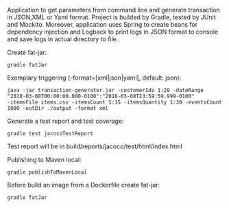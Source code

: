 Application to get parameters from command line and generate transaction in JSON,XML or Yaml format. Project is builded by Gradle, tested by JUnit and Mockito.
Moreover, application uses Spring to create beans for dependency injection and Logback to print logs in JSON format to console and save logs in actual directory to file.

Create fat-jar:
```
gradle fatJar
```

Exemplary triggering (-format=[xml|json|yaml], default: json):
```
java -jar transaction-generator.jar -customerIds 1:20 -dateRange "2018-03-08T00:00:00.000-0100":"2018-03-08T23:59:59.999-0100" 
-itemsFile items.csv -itemsCount 5:15 -itemsQuantity 1:30 -eventsCount 1000 -outDir ./output -format xml
```

Generate a test report and test coverage:
```
gradle test jacocoTestReport
```

Test report will be in build/reports/jacoco/test/html/index.html

Publishing to Maven local:
```
gradle publishToMavenLocal
```

Before build an image from a Dockerfile create fat-jar:
```
gradle fatJar
```